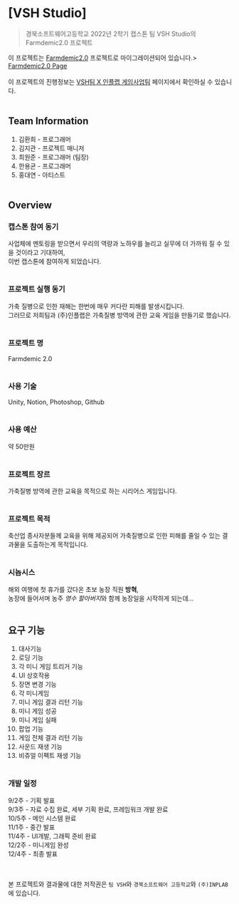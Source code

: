 # [VSH Studio]
> 경북소프트웨어고등학교 2022년 2학기 캡스톤 팀 VSH Studio의 Farmdemic2.0 프로젝트

이 프로젝트는 [Farmdemic2.0](https://github.com/lapeuchi/Farmdemic2.0) 프로젝트로 마이그레이션되어 있습니다.><br>
[Farmdemic2.0 Page](https://2422june.github.io/Farmdemic2.0.github.io)
<br><br>
이 프로젝트의 진행정보는 [VSH팀 X 인플랩 게임사업팀](https://www.notion.so/gakain-game-develop/VSH-X-f96438900e77488aa343016746a96fc3) 페이지에서 확인하실 수 있습니다.
<br><br>

## Team Information
1. 김환희 - 프로그래머
2. 김지관 - 프로젝트 매니저
3. 최원준 - 프로그래머 (팀장)
4. 한용균 - 프로그래머
5. 홍대연 - 아티스트
<br><br>

## Overview

### 캡스톤 참여 동기
사업체에 멘토링을 받으면서 우리의 역량과 노하우를 늘리고 실무에 더 가까워 질 수 있을 것이라고 기대하여,<br>
이번 캡스톤에 참여하게 되었습니다.
<br><br>

### 프로젝트 실행 동기
가축 질병으로 인한 재해는 한번에 매우 커다란 피해를 발생시킵니다.<br>
그러므로 저희팀과 (주)인플랩은 가축질병 방역에 관한 교육 게임을 만들기로 했습니다.
<br><br>

### 프로젝트 명
Farmdemic 2.0
<br><br>

### 사용 기술
Unity, Notion, Photoshop, Github
<br><br>

### 사용 예산
약 50만원
<br><br>

### 프로젝트 장르
가축질병 방역에 관한 교육을 목적으로 하는 시리어스 게임입니다.
<br><br>

### 프로젝트 목적
축산업 종사자분들께 교육을 위해 제공되어 가축질병으로 인한 피해를 줄일 수 있는 결과물을 도출하는게 목적입니다.
<br><br>

### 시놉시스
해외 여행에 첫 휴가를 갔다온 초보 농장 직원 **방혁**,<br>
농장에 들어서며 농주 *영수 할아버지*와 함께 농장일을 시작하게 되는데...
<br><br>

## 요구 기능
1. 대사기능
2. 로딩 기능
3. 각 미니 게임 트리거 기능
4. UI 상호작용
5. 장면 변경 기능
6. 각 미니게임
7. 미니 게임 결과 리턴 기능
8. 미니 게임 성공
9. 미니 게임 실패
10. 팝업 기능
11. 게임 전체 결과 리턴 기능
12. 사운드 재생 기능
13. 비쥬얼 이펙트 재생 기능
<br><br>

### 개발 일정
9/2주 - 기획 발표<br>
9/3주 - 자료 수집 완료, 세부 기획 완료, 프레임워크 개발 완료<br>
10/5주 - 메인 시스템 완료<br>
11/1주 - 중간 발표<br>
11/4주 - UI개발, 그래픽 준비 완료<br>
12/2주 - 미니게임 완성<br>
12/4주 - 최종 발표<br>
<br><br>

본 프로젝트와 결과물에 대한 저작권은 `팀 VSH`와 `경북소프트웨어 고등학교`와 `(주)INPLAB`에 있습니다.